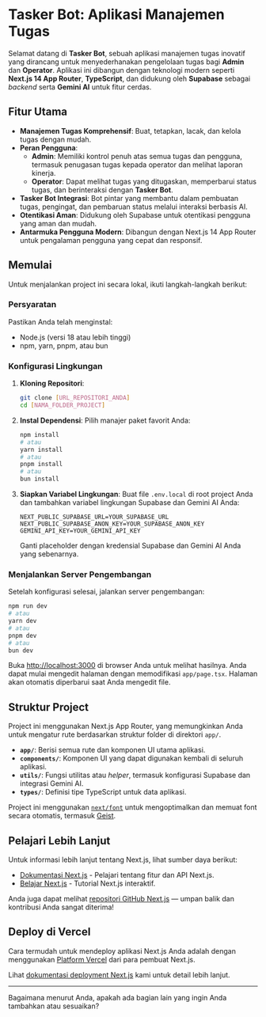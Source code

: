 # Tasker Bot: Aplikasi Manajemen Tugas

Selamat datang di **Tasker Bot**, sebuah aplikasi manajemen tugas inovatif yang dirancang untuk menyederhanakan pengelolaan tugas bagi **Admin** dan **Operator**. Aplikasi ini dibangun dengan teknologi modern seperti **Next.js 14 App Router**, **TypeScript**, dan didukung oleh **Supabase** sebagai *backend* serta **Gemini AI** untuk fitur cerdas.

## Fitur Utama

  * **Manajemen Tugas Komprehensif**: Buat, tetapkan, lacak, dan kelola tugas dengan mudah.
  * **Peran Pengguna**:
      * **Admin**: Memiliki kontrol penuh atas semua tugas dan pengguna, termasuk penugasan tugas kepada operator dan melihat laporan kinerja.
      * **Operator**: Dapat melihat tugas yang ditugaskan, memperbarui status tugas, dan berinteraksi dengan **Tasker Bot**.
  * **Tasker Bot Integrasi**: Bot pintar yang membantu dalam pembuatan tugas, pengingat, dan pembaruan status melalui interaksi berbasis AI.
  * **Otentikasi Aman**: Didukung oleh Supabase untuk otentikasi pengguna yang aman dan mudah.
  * **Antarmuka Pengguna Modern**: Dibangun dengan Next.js 14 App Router untuk pengalaman pengguna yang cepat dan responsif.

## Memulai

Untuk menjalankan project ini secara lokal, ikuti langkah-langkah berikut:

### Persyaratan

Pastikan Anda telah menginstal:

  * Node.js (versi 18 atau lebih tinggi)
  * npm, yarn, pnpm, atau bun

### Konfigurasi Lingkungan

1.  **Kloning Repositori**:

    ```bash
    git clone [URL_REPOSITORI_ANDA]
    cd [NAMA_FOLDER_PROJECT]
    ```

2.  **Instal Dependensi**:
    Pilih manajer paket favorit Anda:

    ```bash
    npm install
    # atau
    yarn install
    # atau
    pnpm install
    # atau
    bun install
    ```

3.  **Siapkan Variabel Lingkungan**:
    Buat file `.env.local` di root project Anda dan tambahkan variabel lingkungan Supabase dan Gemini AI Anda:

    ```env
    NEXT_PUBLIC_SUPABASE_URL=YOUR_SUPABASE_URL
    NEXT_PUBLIC_SUPABASE_ANON_KEY=YOUR_SUPABASE_ANON_KEY
    GEMINI_API_KEY=YOUR_GEMINI_API_KEY
    ```

    Ganti placeholder dengan kredensial Supabase dan Gemini AI Anda yang sebenarnya.

### Menjalankan Server Pengembangan

Setelah konfigurasi selesai, jalankan server pengembangan:

```bash
npm run dev
# atau
yarn dev
# atau
pnpm dev
# atau
bun dev
```

Buka [http://localhost:3000](https://www.google.com/search?q=http://localhost:3000) di browser Anda untuk melihat hasilnya. Anda dapat mulai mengedit halaman dengan memodifikasi `app/page.tsx`. Halaman akan otomatis diperbarui saat Anda mengedit file.

## Struktur Project

Project ini menggunakan Next.js App Router, yang memungkinkan Anda untuk mengatur rute berdasarkan struktur folder di direktori `app/`.

  * **`app/`**: Berisi semua rute dan komponen UI utama aplikasi.
  * **`components/`**: Komponen UI yang dapat digunakan kembali di seluruh aplikasi.
  * **`utils/`**: Fungsi utilitas atau *helper*, termasuk konfigurasi Supabase dan integrasi Gemini AI.
  * **`types/`**: Definisi tipe TypeScript untuk data aplikasi.

Project ini menggunakan [`next/font`](https://www.google.com/search?q=%5Bhttps://nextjs.org/docs/app/building-your-application/optimizing/fonts%5D\(https://nextjs.org/docs/app/building-your-application/optimizing/fonts\)) untuk mengoptimalkan dan memuat font secara otomatis, termasuk [Geist](https://vercel.com/font).

## Pelajari Lebih Lanjut

Untuk informasi lebih lanjut tentang Next.js, lihat sumber daya berikut:

  * [Dokumentasi Next.js](https://nextjs.org/docs) - Pelajari tentang fitur dan API Next.js.
  * [Belajar Next.js](https://nextjs.org/learn) - Tutorial Next.js interaktif.

Anda juga dapat melihat [repositori GitHub Next.js](https://github.com/vercel/next.js) — umpan balik dan kontribusi Anda sangat diterima\!

## Deploy di Vercel

Cara termudah untuk mendeploy aplikasi Next.js Anda adalah dengan menggunakan [Platform Vercel](https://vercel.com/new?utm_medium=default-template&filter=next.js&utm_source=create-next-app&utm_campaign=create-next-app-readme) dari para pembuat Next.js.

Lihat [dokumentasi deployment Next.js](https://nextjs.org/docs/app/building-your-application/deploying) kami untuk detail lebih lanjut.

-----

Bagaimana menurut Anda, apakah ada bagian lain yang ingin Anda tambahkan atau sesuaikan?